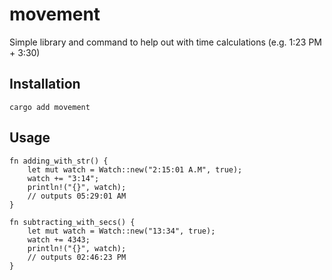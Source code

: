 # movement

Simple library and command to help out with time calculations (e.g. 1:23 PM + 3:30)

## Installation
```shell
cargo add movement
```

## Usage
```
fn adding_with_str() {
    let mut watch = Watch::new("2:15:01 A.M", true);
    watch += "3:14";
    println!("{}", watch);
    // outputs 05:29:01 AM
}

fn subtracting_with_secs() {
    let mut watch = Watch::new("13:34", true);
    watch += 4343;
    println!("{}", watch);
    // outputs 02:46:23 PM
}
```